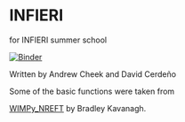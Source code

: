 # INFIERI
for INFIERI summer school

[![Binder](https://mybinder.org/badge_logo.svg)](https://mybinder.org/v2/gh/cheekyparticle/INFIERI/HEAD?filepath=INFIERI_SCHOOL.ipynb)

Written by Andrew Cheek and David Cerdeño

Some of the basic functions were taken from 

[WIMPy_NREFT](https://github.com/bradkav/WIMpy_NREFT) by Bradley Kavanagh.

